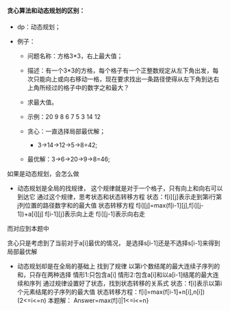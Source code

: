 #### 贪心算法和动态规划的区别：
- dp：动态规划；

- 例子：
  - 问题名称：方格3*3，右上最大值；
  - 描述：有一个3*3的方格，每个格子有一个正整数规定从左下角出发，每次只能向上或向右移动一格，现在要求找出一条路径使得从左下角到达右上角所经过的格子中的数字之和最大？
  - 求最大值。
  - 示例：20 9 8
          6 7 5
          3 14 12
        
  - 贪心：一直选择局部最优解；
    - 3->14->12->5->8=42;
  - 最优解：3->6->20->9->8=46;

如果是动态规划，会怎么做
- 动态规划是全局的找规律，
这个规律就是对于一个格子，只有向上和向右可以到达它
通过这个规律，思考状态和状态转移方程
状态：f[i][j]表示走到第i行第j列位置的路径数字和的最大值
状态转移方程
f[i][j]=max(f[i-1][j],f[i][j-1])+a[i][j]
f[i-1][j]表示向上走
f[i][j-1]表示向右走

而对应到本题中

贪心只是考虑到了当前对于a[i]最优的情况，
是选择s[i-1]还是不选择s[i-1]来得到局部最优解

- 动态规划却是在全局的基础上
找到了规律
以第i个数结尾的最大连续子序列的和，只存在两种选择
情形1:只包含a[i]
情形2:包含a[i]和以a[i-1]结尾的最大连续和序列
通过规律设置好了状态，找到状态转移的关系式
状态：f[i]表示以第i个元素结尾的子序列的最大值
状态转移方程：f[i]=max(f[i-1]+n[i],n[i])(2<=i<=n)
本题解： Answer=max(f[i]|1<=i<=n}